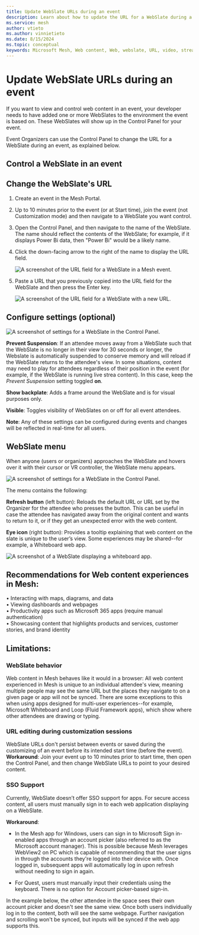 ```yaml
---
title: Update WebSlate URLs during an event
description: Learn about how to update the URL for a WebSlate during a Mesh event.
ms.service: mesh
author: vtieto
ms.author: vinnietieto
ms.date: 8/15/2024
ms.topic: conceptual
keywords: Microsoft Mesh, Web content, Web, webslate, URL, video, streaming video, whiteboard
---
```


# Update WebSlate URLs during an event

If you want to view and control web content in an event, your developer needs to have added one or more WebSlates to the environment the event is based on. These WebSlates will show up in the Control Panel for your event. 

Event Organizers can use the Control Panel to change the URL for a WebSlate during an event, as explained below.

## Control a WebSlate in an event

## Change the WebSlate's URL

1. Create an event in the Mesh Portal.  
1. Up to 10 minutes prior to the event (or at Start time), join the event (not Customization mode) and then navigate to a WebSlate you want control.  
1. Open the Control Panel, and then navigate to the name of the WebSlate. The name should reflect the contents of the WebSlate; for example, if it displays Power Bi data, then "Power Bi" would be a likely name.
1. Click the down-facing arrow to the right of the name to display the URL field.

   ![A screenshot of the URL field for a WebSlate in a Mesh event.](../media/organize-events/control-webslate-urls/001-weblslate-url-in-control-panel.png)

1. Paste a URL that you previously copied into the URL field for the WebSlate and then press the Enter key. 

   ![A screenshot of the URL field for a WebSlate with a new URL.](../media/organize-events/control-webslate-urls/002-new-url.png)

## Configure settings (optional)

   ![A screenshot of settings for a WebSlate in the Control Panel.](../media/organize-events/control-webslate-urls/005-other-no-code-features.png)

**Prevent Suspension**: If an attendee moves away from a WebSlate such that the WebSlate is no longer in their view for 30 seconds or longer, the Webslate is automatically suspended to conserve memory and will reload if the WebSlate returns to the attendee's view. In some situations, content may need to play for attendees regardless of their position in the event (for example, if the WebSlate is running live strea content). In this case, keep the *Prevent Suspension* setting toggled **on**. 

**Show backplate**: Adds a frame around the WebSlate and is for visual purposes only. 

**Visible**: Toggles visibility of WebSlates on or off for all event attendees. 

**Note**: Any of these settings can be configured during events and changes will be reflected in real-time for all users.  

## WebSlate menu

When anyone (users or organizers) approaches the WebSlate and hovers over it with their cursor or VR controller, the WebSlate menu appears. 

![A screenshot of settings for a WebSlate in the Control Panel.](../media/organize-events/control-webslate-urls/006-webslate-menu.png)

The menu contains the following:  

**Refresh button** (left button): Reloads the default URL or URL set by the Organizer for the attendee who presses the button. This can be useful in case the attendee has navigated away from the original content and wants to return to it, or if they get an unexpected error with the web content.

**Eye icon** (right button): Provides a tooltip explaining that web content on the slate is unique to the user’s view. Some experiences may be shared--for example, a Whiteboard web app.

   ![A screenshot of a WebSlate displaying a whiteboard app.](../media/organize-events/control-webslate-urls/003-whiteboard-app.png)

 
## Recommendations for Web content experiences in Mesh:

•	Interacting with maps, diagrams, and data  
•	Viewing dashboards and webpages  
•	Productivity apps such as Microsoft 365 apps (require manual authentication)  
•	Showcasing content that highlights products and services, customer stories, and brand identity 
 
## Limitations:  

### WebSlate behavior

Web content in Mesh behaves like it would in a browser: All web content experienced in Mesh is unique to an individual attendee's view, meaning multiple people may see the same URL but the places they navigate to on a given page or app will not be synced. There are some exceptions to this when using apps designed for multi-user experiences--for example, Microsoft Whiteboard and Loop (Fluid Framework apps), which show where other attendees are drawing or typing.  

### URL editing during customization sessions

WebSlate URLs don't persist between events or saved during the customizing of an event before its intended start time (before the event). **Workaround**: Join your event up to 10 minutes prior to start time, then open the Control Panel, and then change WebSlate URLs to point to your desired content.

### SSO Support

Currently, WebSlate doesn’t offer SSO support for apps. For secure access content, all users must manually sign in to each web application displaying on a WebSlate.  
 
**Workaround**:

- In the Mesh app for Windows, users can sign in to Microsoft Sign in-enabled apps through an account picker (also referred to as the Microsoft account manager). This is possible because Mesh leverages WebView2 on PC which is capable of recommending that the user signs in through the accounts they're logged into their device with. Once logged in, subsequent apps will automatically log in upon refresh without needing to sign in again. 

- For Quest, users must manually input their credentials using the keyboard. There is no option for Account picker-based sign-in.  
 
In the example below, the other attendee in the space sees their own account picker and doesn't see the same view. Once both users individually log in to the content, both will see the same webpage. Further navigation and scrolling won't be synced, but inputs will be synced if the web app supports this. 
